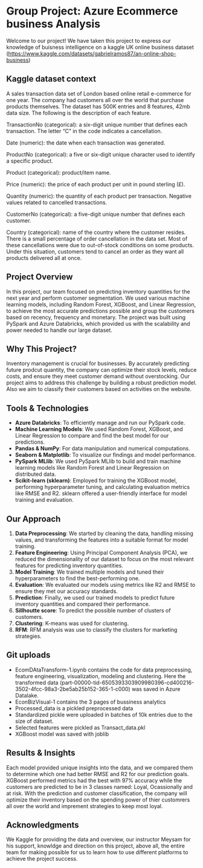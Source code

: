 # Group Project: Azure Ecommerce business Analysis 


Welcome to our project! We have taken this project to express our knowledge of buisness intelligence on a kaggle UK online business dataset (https://www.kaggle.com/datasets/gabrielramos87/an-online-shop-business)

## Kaggle dataset context

A sales transaction data set of London based online retail e-commerce for one year. The company had customers all over the world that purchase products themselves. The dataset has 500K entries and 8 features, 42mb data size. The following is the description of each feature.

TransactionNo (categorical): a six-digit unique number that defines each transaction. The letter “C” in the code indicates a cancellation.

Date (numeric): the date when each transaction was generated.

ProductNo (categorical): a five or six-digit unique character used to identify a specific product.

Product (categorical): product/item name.

Price (numeric): the price of each product per unit in pound sterling (£).

Quantity (numeric): the quantity of each product per transaction. Negative values related to cancelled transactions.

CustomerNo (categorical): a five-digit unique number that defines each customer.

Country (categorical): name of the country where the customer resides.
There is a small percentage of order cancellation in the data set. Most of these cancellations were due to out-of-stock conditions on some products. Under this situation, customers tend to cancel an order as they want all products delivered all at once.

## Project Overview

In this project, our team focused on predicting inventory quantities for the next year and perform customer segmentation. We used various machine learning models, including Random Forest, XGBoost, and Linear Regression, to achieve the most accurate predictions possible and group the customers based on recency, frequency and monetary. The project was built using PySpark and Azure Databricks, which provided us with the scalability and power needed to handle our large dataset.

## Why This Project?

Inventory management is crucial for businesses. By accurately predicting future prodcut quantity, the company can optimize their stock levels, reduce costs, and ensure they meet customer demand without overstocking. Our project aims to address this challenge by building a robust prediction model. Also we aim to classify their customers based on activities on the website.

## Tools & Technologies
- **Azure Databricks**: To efficiently manage and run our PySpark code.
- **Machine Learning Models**: We used Random Forest, XGBoost, and Linear Regression to compare and find the best model for our predictions.
- **Pandas & NumPy**: For data manipulation and numerical computations.
- **Seaborn & Matplotlib**: To visualize our findings and model performance.
- **PySpark MLlib**: We used PySpark MLlib to build and train machine learning models like Random Forest and Linear Regression on distributed data.
- **Scikit-learn (sklearn)**: Employed for training the XGBoost model, performing hyperparameter tuning, and calculating evaluation metrics like RMSE and R2. sklearn offered a user-friendly interface for model training and evaluation.

## Our Approach

1. **Data Preprocessing**: We started by cleaning the data, handling missing values, and transforming the features into a suitable format for model training.
2. **Feature Engineering**: Using Principal Component Analysis (PCA), we reduced the dimensionality of our dataset to focus on the most relevant features for predicting inventory quantities.
3. **Model Training**: We trained multiple models and tuned their hyperparameters to find the best-performing one.
4. **Evaluation**: We evaluated our models using metrics like R2 and RMSE to ensure they met our accuracy standards.
5. **Prediction**: Finally, we used our trained models to predict future inventory quantities and compared their performance.
6. **Sillhoutte score**: To predict the possible number of clusters of customers.
7. **Clustering**: K-means was used for clustering.
8. **RFM**: RFM analysis was use to classify the clusters for marketing strategies.

## Git uploads
- EcomDAtaTransform-1.ipynb contains the code for data preprocessing, feature engineering, visualization, modeling and clustering. Here the transformed data (part-00000-tid-6505393303909980396-cd400216-3502-4fcc-98a3-2be5ab25b152-365-1-c000) was saved in Azure Datalake.
- EconBizVisual-1 contains the 3 pages of bussiness analytics
- Processed_data is a pickled preprocessed data
- Standardized pickle were uploaded in batches of 10k entries due to the size of dataset.
- Selected features were pickled as Transact_data.pkl
- XGBoost model was saved with joblib
## Results & Insights

Each model provided unique insights into the data, and we compared them to determine which one had better RMSE and R2 for our prediction goals. XGBoost performed metrics had the best with 97% accuracy while the customers are predicted to be in 3 classes named: Loyal, Ocassionally and at risk. With the prediction and customer classification, the company will optimize their inventory based on the spending power of thier customrers all over the world and imprement strategies to keep most loyal.

## Acknowledgments

We Kaggle for providing the data and overview, our instructor Meysam for his support, knowldge and direction on this project, above all, the entire team for making possible for us to learn how to use different platforms to achieve the project success.
